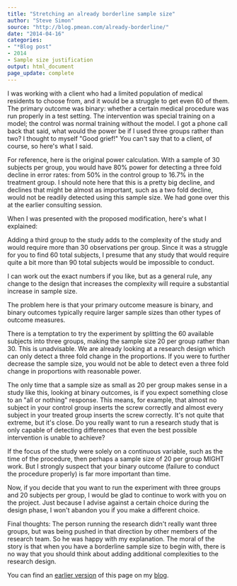 ```yaml
---
title: "Stretching an already borderline sample size"
author: "Steve Simon"
source: "http://blog.pmean.com/already-borderline/"
date: "2014-04-16"
categories:
- "*Blog post"
- 2014
- Sample size justification
output: html_document
page_update: complete
---
```


I was working with a client who had a limited population of medical
residents to choose from, and it would be a struggle to get even 60 of
them. The primary outcome was binary: whether a certain medical
procedure was run properly in a test setting. The intervention was
special training on a model; the control was normal training without the
model. I got a phone call back that said, what would the power be if I
used three groups rather than two? I thought to myself "Good grief!"
You can't say that to a client, of course, so here's what I
said.

<!---More--->

For reference, here is the original power calculation. With a sample of
30 subjects per group, you would have 80% power for detecting a three
fold decline in error rates: from 50% in the control group to 16.7% in
the treatment group. I should note here that this is a pretty big
decline, and declines that might be almost as important, such as a two
fold decline, would not be readily detected using this sample size. We
had gone over this at the earlier consulting session.

When I was presented with the proposed modification, here's what I
explained:

Adding a third group to the study adds to the complexity of the study
and would require more than 30 observations per group. Since it was a
struggle for you to find 60 total subjects, I presume that any study
that would require quite a bit more than 90 total subjects would be
impossible to conduct.

I can work out the exact numbers if you like, but as a general rule, any
change to the design that increases the complexity will require a
substantial increase in sample size.

The problem here is that your primary outcome measure is binary, and
binary outcomes typically require larger sample sizes than other types
of outcome measures.

There is a temptation to try the experiment by splitting the 60
available subjects into three groups, making the sample size 20 per
group rather than 30. This is unadvisable. We are already looking at a
research design which can only detect a three fold change in the
proportions. If you were to further decrease the sample size, you would
not be able to detect even a three fold change in proportions with
reasonable power.

The only time that a sample size as small as 20 per group makes sense in
a study like this, looking at binary outcomes, is if you expect
something close to an "all or nothing" response. This means, for
example, that almost no subject in your control group inserts the screw
correctly and almost every subject in your treated group inserts the
screw correctly. It's not quite that extreme, but it's close. Do you
really want to run a research study that is only capable of detecting
differences that even the best possible intervention is unable to
achieve?

If the focus of the study were solely on a continuous variable, such as
the time of the procedure, then perhaps a sample size of 20 per group
MIGHT work. But I strongly suspect that your binary outcome (failure to
conduct the procedure properly) is far more important than time.

Now, if you decide that you want to run the experiment with three groups
and 20 subjects per group, I would be glad to continue to work with you
on the project. Just because I advise against a certain choice during
the design phase, I won't abandon you if you make a different choice.

Final thoughts: The person running the research didn't really want three
groups, but was being pushed in that direction by other members of the
research team. So he was happy with my explanation. The moral of the
story is that when you have a borderline sample size to begin with,
there is no way that you should think about adding additional
complexities to the research design.

You can find an [earlier version][sim1] of this page on my [blog][sim2].

[sim1]: http://blog.pmean.com/already-borderline/
[sim2]: http://blog.pmean.com

